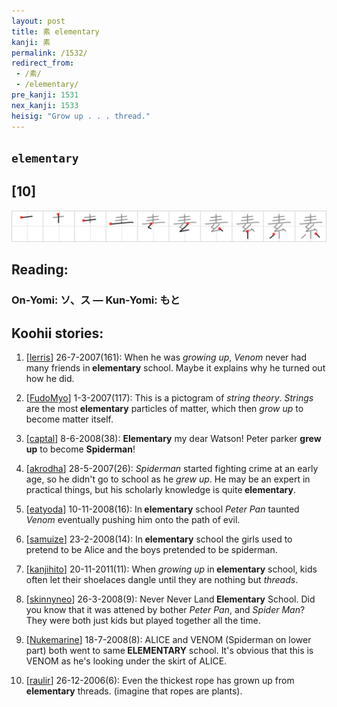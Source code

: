 ```yaml
---
layout: post
title: 素 elementary
kanji: 素
permalink: /1532/
redirect_from:
 - /素/
 - /elementary/
pre_kanji: 1531
nex_kanji: 1533
heisig: "Grow up . . . thread."
---
```


## `elementary`

## [10]

<div class="stroke"><img src="../images/E7B4A0.png" /></div>

## Reading:

### On-Yomi: ソ、ス &mdash; Kun-Yomi: もと

## Koohii stories:

1) [<a href="http://kanji.koohii.com/profile/lerris">lerris</a>] 26-7-2007(161): When he was <em>growing up</em>, <em>Venom</em> never had many friends in<strong> elementary</strong> school. Maybe it explains why he turned out how he did. 

2) [<a href="http://kanji.koohii.com/profile/FudoMyo">FudoMyo</a>] 1-3-2007(117): This is a pictogram of <em>string theory</em>. <em>Strings</em> are the most<strong> elementary</strong> particles of matter, which then <em>grow up</em> to become matter itself. 

3) [<a href="http://kanji.koohii.com/profile/captal">captal</a>] 8-6-2008(38): <strong>Elementary</strong> my dear Watson! Peter parker <strong>grew up</strong> to become <strong>Spiderman</strong>! 

4) [<a href="http://kanji.koohii.com/profile/akrodha">akrodha</a>] 28-5-2007(26): <em>Spiderman</em> started fighting crime at an early age, so he didn&#039;t go to school as he <em>grew up</em>. He may be an expert in practical things, but his scholarly knowledge is quite<strong> elementary</strong>. 

5) [<a href="http://kanji.koohii.com/profile/eatyoda">eatyoda</a>] 10-11-2008(16): In<strong> elementary</strong> school <em>Peter Pan</em> taunted <em>Venom</em> eventually pushing him onto the path of evil. 

6) [<a href="http://kanji.koohii.com/profile/samuize">samuize</a>] 23-2-2008(14): In<strong> elementary</strong> school the girls used to pretend to be Alice and the boys pretended to be spiderman. 

7) [<a href="http://kanji.koohii.com/profile/kanjihito">kanjihito</a>] 20-11-2011(11): When <em>growing up</em> in<strong> elementary</strong> school, kids often let their shoelaces dangle until they are nothing but <em>threads</em>. 

8) [<a href="http://kanji.koohii.com/profile/skinnyneo">skinnyneo</a>] 26-3-2008(9): Never Never Land<strong> Elementary</strong> School. Did you know that it was attened by bother <em>Peter Pan</em>, and <em>Spider Man</em>? They were both just kids but played together all the time. 

9) [<a href="http://kanji.koohii.com/profile/Nukemarine">Nukemarine</a>] 18-7-2008(8): ALICE and VENOM (Spiderman on lower part) both went to same<strong> ELEMENTARY</strong> school. It&#039;s obvious that this is VENOM as he&#039;s looking under the skirt of ALICE. 

10) [<a href="http://kanji.koohii.com/profile/raulir">raulir</a>] 26-12-2006(6): Even the thickest rope has grown up from<strong> elementary</strong> threads. (imagine that ropes are plants). 
